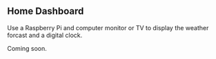 ## Home Dashboard

Use a Raspberry Pi and computer monitor or TV to display the weather forcast and a digital clock.

Coming soon.

